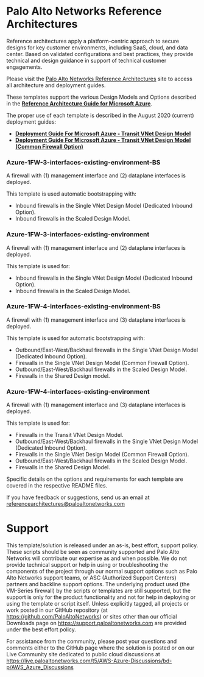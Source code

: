 # Palo Alto Networks Reference Architectures


Reference architectures apply a platform-centric approach to secure designs for key customer environments, including SaaS, cloud, and data center. Based on validated configurations and best practices, they provide technical and design guidance in support of technical customer engagements.

Please visit the [Palo Alto Networks Reference Architectures](https://www.paloaltonetworks.com/referencearchitectures) site to access all architecture and deployment guides.

 These templates support the various Design Models and Options described in the **[Reference Architecture Guide for Microsoft Azure](https://www.paloaltonetworks.com/resources/guides/azure-architecture-guide)**.
 
 The proper use of each template is described in the August 2020 (current) deployment guides:
  - **[Deployment Guide For Microsoft Azure - Transit VNet Design Model](https://www.paloaltonetworks.com/resources/guides/azure-transit-vnet-deployment-guide)**
   - **[Deployment Guide For Microsoft Azure - Transit VNet Design Model (Common Firewall Option)](https://www.paloaltonetworks.com/resources/guides/azure-transit-vnet-deployment-guide-common-firewall-option)**
 
 ### Azure-1FW-3-interfaces-existing-environment-BS
 A firewall with (1) management interface and (2) dataplane interfaces is deployed.
 
 This template is used automatic bootstrapping with:
 - Inbound firewalls in the Single VNet Design Model (Dedicated Inbound Option).  
 - Inbound firewalls in the Scaled Design Model.  

  ### Azure-1FW-3-interfaces-existing-environment
 A firewall with (1) management interface and (2) dataplane interfaces is deployed.
  
 This template is used for: 
 - Inbound firewalls in the Single VNet Design Model (Dedicated Inbound Option).  
 - Inbound firewalls in the Scaled Design Model.  

  ### Azure-1FW-4-interfaces-existing-environment-BS
  A firewall with (1) management interface and (3) dataplane interfaces is deployed.
  
 This template is used for automatic bootstrapping with:
 - Outbound/East-West/Backhaul firewalls in the Single VNet Design Model (Dedicated Inbound Option).  
 - Firewalls in the Single VNet Design Model (Common Firewall Option).  
 - Outbound/East-West/Backhaul firewalls in the Scaled Design Model.  
 - Firewalls in the Shared Design model.  

 
 ### Azure-1FW-4-interfaces-existing-environment
  A firewall with (1) management interface and (3) dataplane interfaces is deployed.
  
  This template is used for:
 - Firewalls in the Transit VNet Design Model.  
 - Outbound/East-West/Backhaul firewalls in the Single VNet Design Model (Dedicated Inbound Option).  
 - Firewalls in the Single VNet Design Model (Common Firewall Option).  
 - Outbound/East-West/Backhaul firewalls in the Scaled Design Model.  
 - Firewalls in the Shared Design Model.  

  Specific details on the options and requirements for each template are covered in the respective README files.

If you have feedback or suggestions, send us an email at referencearchitectures@paloaltonetworks.com

# Support

This template/solution is released under an as-is, best effort, support policy. These scripts should be seen as community supported and Palo Alto Networks will contribute our expertise as and when possible. We do not provide technical support or help in using or troubleshooting the components of the project through our normal support options such as Palo Alto Networks support teams, or ASC (Authorized Support Centers) partners and backline support options. The underlying product used (the VM-Series firewall) by the scripts or templates are still supported, but the support is only for the product functionality and not for help in deploying or using the template or script itself. Unless explicitly tagged, all projects or work posted in our GitHub repository (at https://github.com/PaloAltoNetworks) or sites other than our official Downloads page on https://support.paloaltonetworks.com are provided under the best effort policy.

For assistance from the community, please post your questions and comments either to the GitHub page where the solution is posted or on our Live Community site dedicated to public cloud discussions at https://live.paloaltonetworks.com/t5/AWS-Azure-Discussions/bd-p/AWS_Azure_Discussions

